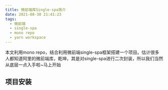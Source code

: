 ```yaml
---
title: 微前端库Single-spa简介
date: 2021-08-30 21:41:23
tags:
  - 微前端
  - single-spa
  - mono repo
  - yarn workspace
---
```


本文利用mono repo，结合利用微前端single-spa框架搭建一个项目。估计很多人都知道阿里的微前端库，乾坤，其是对single-spa进行二次封装，所以我们当然从底层一点入手啦~马上开始

<!-- more -->

## 项目安装


